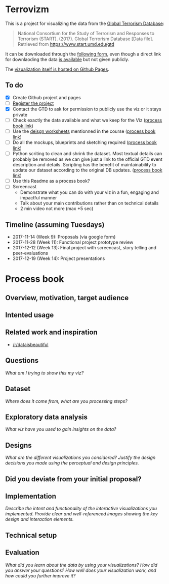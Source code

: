 # Terrovizm

This is a project for visualizing the data from the [Global Terrorism Database](http://www.start.umd.edu/gtd/):

> National Consortium for the Study of Terrorism and Responses to Terrorism (START). (2017). Global Terrorism Database [Data file]. Retrieved from https://www.start.umd.edu/gtd

It can be downloaded through the [following form](http://www.start.umd.edu/gtd/contact/), even though a direct link for downlaoding the data [is available](http://apps.start.umd.edu/gtd/downloads/dataset/GTD_0617dist.zip) but not given publicly.

The [vizualization itself is hosted on Github Pages](https://gsurrel.github.io/Terrovizm/).

## To do

- [x] Create Github project and pages
- [ ] [Register the project](https://docs.google.com/forms/d/e/1FAIpQLSc_boP3m3UtulHvia8WgLoFYemn9yEZmuq4-glNSgGfc3O2pw/viewform)
- [x] Contact the GTD to ask for permission to publicly use the viz or it stays private
- [ ] Check exactly the data available and what we keep for the Viz ([process book link](#dataset))
- [ ] Use the [deisgn worksheets](https://design-worksheets.github.io/) mentionned in the course ([process book link](#designs))
- [ ] Do all the mockups, blueprints and sketching required ([process book link](#designs))
- [ ] Python scriting to clean and shrink the dataset. Most textual details can probably be removed as we can give just a link to the official GTD event description and details. Scripting has the benefit of maintainability to update our dataset according to the original DB updates. ([process book link](#technical-setup))
- [ ] Use this Readme as a process book?
- [ ] Screencast
    - Demonstrate what you can do with your viz in a fun, engaging and impactful manner
    - Talk about your main contributions rather than on technical details
    - 2 min video not more (max +5 sec)

## Timeline (assuming Tuesdays)

- 2017-11-14 (Week 9): Proposals (via google form)
- 2017-11-28 (Week 11): Functional project prototype review
- 2017-12-12 (Week 13): Final project with screencast, story telling and peer-evaluations
- 2017-12-19 (Week 14): Project presentations


# Process book

## Overview, motivation, target audience

## Intented usage

## Related work and inspiration

- [/r/dataisbeautiful](https://www.reddit.com/r/dataisbeautiful/comments/533ieu/higres_world_map_of_all_terrorism_events_between/)

## Questions

*What am I trying to show this my viz?*

## Dataset

*Where does it come from, what are you processing steps?*

## Exploratory data analysis

*What viz have you used to gain insights on the data?*

## Designs

*What are the different visualizations you considered? Justify the design decisions you made using the perceptual and design principles.*

## Did you deviate from your initial proposal?

## Implementation

*Describe the intent and functionality of the interactive visualizations you implemented. Provide clear and well-referenced images showing the key design and interaction elements.*

## Technical setup



## Evaluation

*What did you learn about the data by using your visualizations? How did you answer your questions? How well does your visualization work, and how could you further improve it?*

